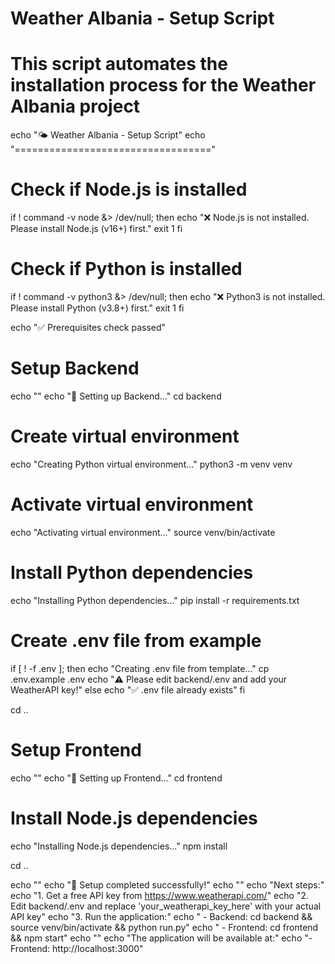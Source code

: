 
# Weather Albania - Setup Script
# This script automates the installation process for the Weather Albania project

echo "🌤️  Weather Albania - Setup Script"
echo "=================================="

# Check if Node.js is installed
if ! command -v node &> /dev/null; then
    echo "❌ Node.js is not installed. Please install Node.js (v16+) first."
    exit 1
fi

# Check if Python is installed
if ! command -v python3 &> /dev/null; then
    echo "❌ Python3 is not installed. Please install Python (v3.8+) first."
    exit 1
fi

echo "✅ Prerequisites check passed"

# Setup Backend
echo ""
echo "🔧 Setting up Backend..."
cd backend

# Create virtual environment
echo "Creating Python virtual environment..."
python3 -m venv venv

# Activate virtual environment
echo "Activating virtual environment..."
source venv/bin/activate

# Install Python dependencies
echo "Installing Python dependencies..."
pip install -r requirements.txt

# Create .env file from example
if [ ! -f .env ]; then
    echo "Creating .env file from template..."
    cp .env.example .env
    echo "⚠️  Please edit backend/.env and add your WeatherAPI key!"
else
    echo "✅ .env file already exists"
fi

cd ..

# Setup Frontend
echo ""
echo "🔧 Setting up Frontend..."
cd frontend

# Install Node.js dependencies
echo "Installing Node.js dependencies..."
npm install

cd ..

echo ""
echo "🎉 Setup completed successfully!"
echo ""
echo "Next steps:"
echo "1. Get a free API key from https://www.weatherapi.com/"
echo "2. Edit backend/.env and replace 'your_weatherapi_key_here' with your actual API key"
echo "3. Run the application:"
echo "   - Backend: cd backend && source venv/bin/activate && python run.py"
echo "   - Frontend: cd frontend && npm start"
echo ""
echo "The application will be available at:"
echo "- Frontend: http://localhost:3000"
